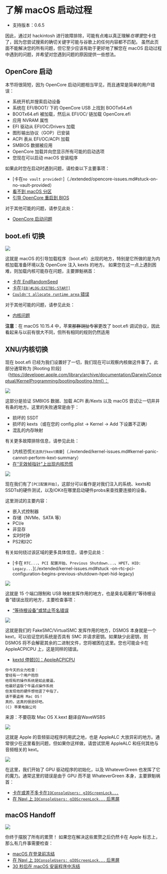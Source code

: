 # 了解 macOS 启动过程

* 支持版本：0.6.5

因此，通过对 hackintosh 进行故障排除，可能有点难以真正理解*在哪里*您卡住了，因为您尝试搜索的确切关键字可能与谷歌上的任何内容都不匹配。 虽然此页面不能解决您的所有问题，但它至少应该有助于更好地了解您在 macOS 启动过程中遇到的问题，并希望对您遇到问题的原因提供一些想法。

## OpenCore 启动

本节将很简短，因为 OpenCore 启动问题相当罕见，而且通常是简单的用户错误：

* 系统开机并搜索启动设备
* 系统在 EFI/BOOT/ 下的 OpenCore USB 上找到 BOOTx64.efi
* BOOTx64.efi 被加载，然后从 EFI/OC/ 链加载 OpenCore.efi
* 应用 NVRAM 属性
* EFI 驱动从 EFI/OC/Drivers 加载
* 图形输出协议（GOP）已安装
* ACPI 表从 EFI/OC/ACPI 加载
* SMBIOS 数据被应用
* OpenCore 加载并向您显示所有可能的启动选项
* 您现在可以启动 macOS 安装程序

如果此时您在启动时遇到问题，请检查以下主要事项：

* [卡在`no vault provided!`]（./extended/opencore-issues.md#stuck-on-no-vault-provided）
* [看不到 macOS 分区](./extended/opencore-issues.md#can-t-see-macos-partitions)
* [引导 OpenCore 重启到 BIOS](./extended/opencore-issues.md#booting-opencore-reboots-to-bios)

对于其他可能的问题，请参见此处：

* [OpenCore 启动问题](./extended/opencore-issues.md)

## boot.efi 切换

![](../images/troubleshooting/boot-md/1-boot-efi.png)

这就是 macOS 的引导加载程序（boot.efi）出现的地方，特别是它所做的是为内核加载准备环境以及 OpenCore 注入 kexts 的地方。 如果您在这一点上遇到困难，则加载内核可能存在问题，主要罪魁祸首：

* [卡在 EndRandomSeed](./extended/kernel-issues.md#stuck-on-endrandomseed)
* [卡在`[EB|#LOG:EXITBS:START]`](./extended/kernel-issues.md#stuck-on-eb-log-exitbs-start)
* [`Couldn't allocate runtime area` 错误](./extended/kernel-issues.md#couldn-t-allocate-runtime-area-errors)

对于其他可能的问题，请参见此处：

* [内核问题](./extended/kernel-issues.md)

**注意**：在 macOS 10.15.4 中，苹果~~那群胡扯专家~~更改了 boot.efi 调试协议，因此看起来与以前有很大不同，但所有相同的规则仍然适用
## XNU/内核切换

现在 boot.efi 已经为我们设置好了一切，我们现在可以观察内核做这件事了。此部分通常称为 [Rooting 阶段]（https://developer.apple.com/library/archive/documentation/Darwin/Conceptual/KernelProgramming/booting/booting.html）：

![](../images/troubleshooting/boot-md/2-kernel-start.png)

这部分是验证 SMBIOS 数据、加载 ACPI 表/Kexts 以及 macOS 尝试让一切井井有条的地方。这里的失败通常是由于：

* 损坏的 SSDT
* 损坏的 kexts（或在您的 config.plist -> Kernel -> Add 下设置不正确）
* 混乱的内存映射

有关更多故障排除信息，请参见此处：

* [内核恐慌`无法执行kext摘要`]（./extended/kernel-issues.md#kernel-panic-cannot-perform-kext-summary）
* [在“无效帧指针”上出现内核恐慌](./extended/kernel-issues.md#kernel-panic-on-invalid-frame-pointer)

![](../images/troubleshooting/boot-md/5-apfs-module.png)

现在我们有了`[PCI配置开始]`，这部分可以看作是对我们注入的系统、kexts和SSDTs的硬件测试，以及IOKit在哪里启动硬件probs来查找要连接的设备。

这里测试的主要内容：

* 嵌入式控制器
* 存储（NVMe、SATA 等）
* PCI/e
* 非显存
* 实时时钟
* PS2和I2C

有关如何绕过该区域的更多具体信息，请参见此处：

* [卡在 `RTC...`、`PCI 配置开始`、`Previous Shutdown...`、`HPET`、`HID: Legacy...`](./extended/kernel-issues.md#stuck -on-rtc-pci-configuration-begins-previous-shutdown-hpet-hid-legacy)

![](../images/troubleshooting/boot-md/6-USB-setup.png)

这就是 15 个端口限制和 USB 映射发挥作用的地方，也是臭名昭著的“等待根设备”错误出现的地方，主要检查事项：

* [“等待根设备”或禁止签名错误](./extended/kernel-issues.md#waiting-for-root-device-or-prohibited-sign-error)

![](../images/troubleshooting/boot-md/8-dsmos-arrived.png)

这就是我们的 FakeSMC/VirtualSMC 发挥作用的地方，DSMOS 本身就是一个 kext，可以验证您的系统是否具有 SMC 并请求密钥。如果缺少此密钥，则 DSMOS 将不会解密其余的二进制文件，您将被困在这里。您也可能会卡在 AppleACPICPU 上，这是同样的错误。

* [kextd 停顿[0]：AppleACPICPU](./extended/kernel-issues.md#kextd-stall-0-appleacpicpu)

```
你今天的业力检查：
曾经有一个用户抱怨
他现有的操作系统是如此傻逼，
他最好盗版个牛逼点操作系统
但发现他的硬件想他竖了中指了。
请不要盗用 Mac OS！
真的，这真的很逊好吧。
(C) 苹果电脑公司
```

来源：不要窃取 Mac OS X.kext 翻译自WaveWSBS

![](../images/troubleshooting/boot-md/9-audio.png)

这就是 Apple 的音频驱动程序的用武之地，也是 AppleALC 大放异彩的地方。通常很少在这里看到问题，但如果你这样做，请尝试禁用 AppleALC 和任何其他与音频相关的 kext。

![](../images/troubleshooting/boot-md/10-GPU.png)

在这里，我们开始了 GPU 驱动程序的初始化，以及 WhateverGreen 也发挥了它的魔力。通常这里的错误是由于 GPU 而不是 WhateverGreen 本身，主要罪魁祸首：

* [卡在或差不多卡在`IOConsoleUsers: gIOScreenLock...`](./extended/kernel-issues.md#stuck-on-or-near-ioconsoleusers-gioscreenlock-giolockstate-3)
* [在 Navi 上 `IOConsoleUsers: gIOScreenLock...` 后黑屏](./extended/kernel-issues.md#black-screen-after-ioconsoleusers-gioscreenlock-on-navi)
## macOS Handoff

![](../images/troubleshooting/boot-md/11-boot.png)

你终于摆脱了所有的累赘！ 如果您在解决这些累赘之后仍然卡在 Apple 标志上，那么有几件事需要检查：

* [macOS 在登录前冻结](./extended/kernel-issues.md#macos-frozen-right-before-login)
* [在 Navi 上 `IOConsoleUsers: gIOScreenLock...` 后黑屏](./extended/kernel-issues.md#black-screen-after-ioconsoleusers-gioscreenlock-on-navi)
* [30 秒后在 macOS 安装程序中冻结](./extended/userspace-issues.md#frozen-in-the-macos-installer-after-30-seconds)
